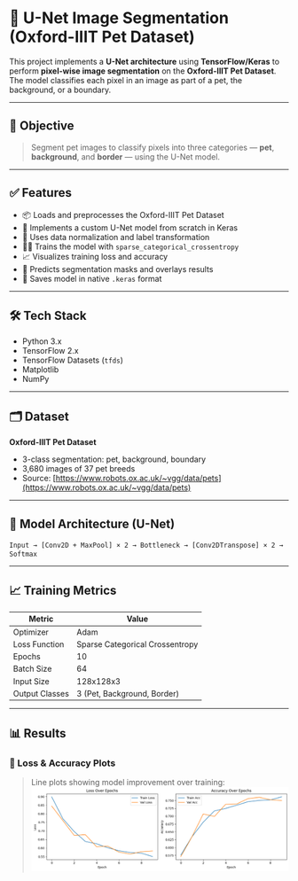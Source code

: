 # 🧠 U-Net Image Segmentation (Oxford-IIIT Pet Dataset)

This project implements a **U-Net architecture** using **TensorFlow/Keras** to perform **pixel-wise image segmentation** on the **Oxford-IIIT Pet Dataset**. The model classifies each pixel in an image as part of a pet, the background, or a boundary.

---

## 🎯 Objective

> Segment pet images to classify pixels into three categories — **pet**, **background**, and **border** — using the U-Net model.

---

## ✅ Features

- 📦 Loads and preprocesses the Oxford-IIIT Pet Dataset
- 🧠 Implements a custom U-Net model from scratch in Keras
- 🧹 Uses data normalization and label transformation
- 🏋️‍♂️ Trains the model with `sparse_categorical_crossentropy`
- 📈 Visualizes training loss and accuracy
- 🎯 Predicts segmentation masks and overlays results
- 💾 Saves model in native `.keras` format

---

## 🛠️ Tech Stack

- Python 3.x
- TensorFlow 2.x
- TensorFlow Datasets (`tfds`)
- Matplotlib
- NumPy

---

## 🗂️ Dataset

**Oxford-IIIT Pet Dataset**  
- 3-class segmentation: pet, background, boundary  
- 3,680 images of 37 pet breeds  
- Source: [https://www.robots.ox.ac.uk/~vgg/data/pets](https://www.robots.ox.ac.uk/~vgg/data/pets)

---

## 🧠 Model Architecture (U-Net)

```text
Input → [Conv2D + MaxPool] × 2 → Bottleneck → [Conv2DTranspose] × 2 → Softmax
```

---

## 📈 Training Metrics

| Metric        | Value         |
|---------------|---------------|
| Optimizer     | Adam          |
| Loss Function | Sparse Categorical Crossentropy |
| Epochs        | 10            |
| Batch Size    | 64            |
| Input Size    | 128x128x3     |
| Output Classes| 3 (Pet, Background, Border) |

---

## 📊 Results

### 🔹 Loss & Accuracy Plots

> Line plots showing model improvement over training:
![Loss Accuracy Plot](images/loss_accuracy_plot.png)



